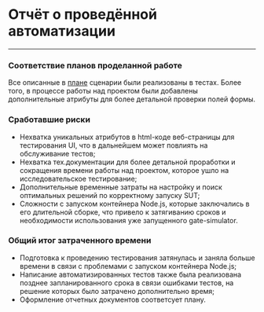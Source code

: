 # Отчёт о проведённой автоматизации
***
### Соответствие планов проделанной работе
Все описанные в [плане](ссылка) сценарии были реализованы в тестах. Более того, в процессе работы над проектом были добавлены дополнительные атрибуты для более детальной проверки полей формы.

### Сработавшие риски
* Нехватка уникальных атрибутов в html-коде веб-страницы для тестирования UI, что в дальнейшем может повлиять на обслуживание тестов;
* Нехватка тех.документации для более детальной проработки и сокращения времени работы над проектом, которое ушло на исследовательское тестирование;
* Дополнительные временные затраты на настройку и поиск оптимальных решений по корректному запуску SUT;
* Сложности с запуском контейнера Node.js, которые заключались в его длительной сборке, что привело к затягиванию сроков и необходимости использования уже запущенного gate-simulator.

### Общий итог затраченного времени
* Подготовка к проведению тестирования затянулась и заняла больше времени в связи с проблемами с запуском контейнера Node.js;
* Написание автоматизированных тестов также была реализована позднее запланированного срока в связи ошибками тестов, на решение которых было затрачено дополнительно время;
* Оформление отчетных документов соответсует плану.